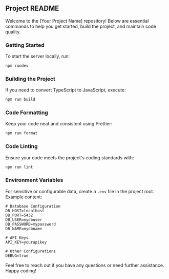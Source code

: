 ## Project README

Welcome to the [Your Project Name] repository! Below are essential commands to help you get started, build the project, and maintain code quality.

### Getting Started

To start the server locally, run:

```bash
npm rundev
```

### Building the Project

If you need to convert TypeScript to JavaScript, execute:

```bash
npm run build
```

### Code Formatting

Keep your code neat and consistent using Prettier:

```bash
npm run format
```

### Code Linting

Ensure your code meets the project's coding standards with:

```bash
npm run lint
```

### Environment Variables

For sensitive or configurable data, create a `.env` file in the project root. Example content:

```env
# Database Configuration
DB_HOST=localhost
DB_PORT=5432
DB_USER=mydbuser
DB_PASSWORD=mypassword
DB_NAME=mydbname

# API Keys
API_KEY=yourapikey

# Other Configurations
DEBUG=true
```

Feel free to reach out if you have any questions or need further assistance. Happy coding!